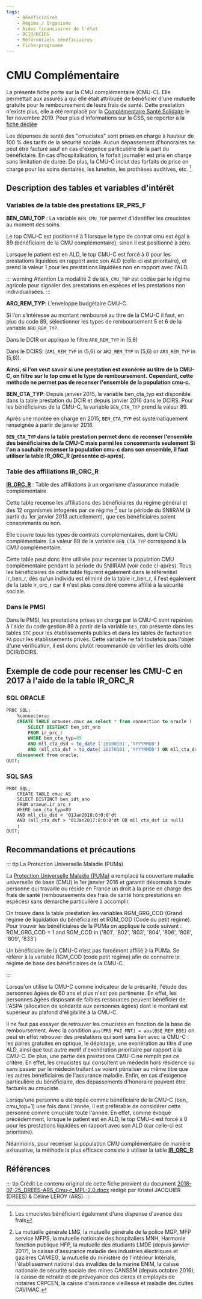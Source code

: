```yaml
---
tags:
    - Bénéficiaires
    - Régime / Organisme
    - Aides financiaires de l'état
    - DCIR/DCIRS
    - Référentiels bénéficiaires
    - Fiche-programme
---
```


# CMU Complémentaire
<!-- SPDX-License-Identifier: MPL-2.0 -->

<TagLinks />

La présente fiche porte sur la CMU complémentaire (CMU-C). 
Elle permettait aux assurés à qui elle était attribuée de bénéficier d'une mutuelle gratuite pour le remboursement de leurs frais de santé.
Cette prestation n'existe plus, elle a été remplacé par la [Complémentaire Santé Solidaire](https://www.complementaire-sante-solidaire.gouv.fr/faqreformecmuc.php)
le 1er novembre 2019. Pour plus d'informations sur la CSS, se reporter à la [fiche dédiée](../fiches/complementaire_sante_solidaire.md)

Les dépenses de santé des "cmucistes" sont prises en charge à hauteur de 100 % des tarifs de la sécurité sociale. 
Aucun dépassement d'honoraires ne peut être facturé sauf en cas d'exigence particulière de la part du bénéficiaire.
En cas d'hospitalisation, le forfait journalier est pris en charge sans limitation de durée. 
De plus, la CMU-C inclut des forfaits de prise en charge pour les soins dentaires, les lunettes, les prothèses auditives, etc. [^1].



## Description des tables et variables d'intérêt
### Variables de la table des prestations ER\_PRS\_F

**BEN_CMU_TOP** : La variable `BEN_CMU_TOP` permet d'identifier les cmucistes au moment des soins. 

Le top CMU-C est positionné à 1 lorsque le type de contrat cmu est égal à 89 (bénéficiaire de la CMU complémentaire), sinon il est positionné à zéro. 

Lorsque le patient est en ALD, le top CMU-C est forcé à 0 pour les prestations liquidées en rapport avec son ALD (celle-ci est prioritaire), et prend la valeur 1 pour les prestations liquidées non en rapport avec l'ALD.

::: warning Attention
La modalité 2 de `BEN_CMU_TOP` est codée par le régime agricole pour signaler des prestations en espèces et les prestations non individualisées. 
:::

**ARO_REM_TYP**: L’enveloppe budgétaire CMU-C. 

Si l’on s’intéresse au montant remboursé au titre de la CMU-C il faut, en plus du code 89, 
sélectionner les types de remboursement 5 et 6 de la variable `ARO_REM_TYP`. 

Dans le DCIR on applique le filtre `ARO_REM_TYP` in (5,6)

Dans le DCIRS: (`AR1_REM_TYP` in (5,6) or `AR2_REM_TYP` in (5,6) or `AR3_REM_TYP` in (5,6)). 

**Ainsi, si l'on veut savoir si une prestation est exonérée au titre de la CMU-C, on filtre sur le top cmu et le type de remboursement.**
**Cependant, cette méthode ne permet pas de recenser l'ensemble de la population cmu-c.**

**BEN_CTA_TYP**:
Depuis janvier 2015, la variable ben_cta_typ est disponible dans la table prestation du DCIR et depuis janvier 2016 dans le DCIRS. 
Pour les bénéficiaires de la CMU-C, la variable `BEN_CTA_TYP` prend la valeur 89.

Après une montée en charge en 2015, `BEN_CTA_TYP` est systématiquement renseignée à partir de janvier 2016.
 
**`BEN_CTA_TYP` dans la table prestation permet donc de recenser l'ensemble des bénéficiaires de la CMU-C mais parmi les consommants seulement**
**Si l'on a souhaite recenser la population cmu-c dans son ensemble, il faut utiliser la table IR_ORC_R (présentée ci-après).**


### Table des affiliations IR\_ORC\_R
**[IR\_ORC\_R](../tables/DCIR_DCIRS/IR_ORC_R.md)** : Table des affiliations à un organisme d'assurance maladie complémentaire 

Cette table recense les affiliations des bénéficiaires du régime général et des 12 organismes infogérés par ce régime [^2] sur la période du SNIIRAM (à partir du 1er janvier 2013 actuellement), que ces bénéficiaires soient consommants ou non.

Elle couvre tous les types de contrats complémentaires, dont la CMU complémentaire. La valeur 89 de la variable `BEN_CTA_TYP`  correspond à la CMU complémentaire.

Cette table peut donc être utilisée pour recenser la population CMU complémentaire pendant la période du SNIIRAM (voir code ci-après). Tous les bénéficiaires de cette table figurent également dans le référentiel ir_ben_r, dès qu'un individu est éliminé de la table ir_ben_r, il l'est également de la table ir_orc_r car il n'est plus considéré comme affilié à la sécurité sociale.


### Dans le PMSI

Dans le PMSI, les prestations prises en charge par la CMU-C sont repérées à l'aide du code gestion 89 à partir de la variable `GES_COD` 
présente dans les tables `STC` pour 
les établissements publics et dans les tables de facturation `FA` pour les établissements privés. 
Cette variable ne fait toutefois pas l'objet d'une vérification, il est donc plutôt recommandé de vérifier les droits côté DCIR/DCIRS.

## Exemple de code pour recenser les CMU-C en 2017 à l'aide de la table IR\_ORC\_R

### SQL ORACLE
```sql
PROC SQL;
    %connectora;
    CREATE TABLE orauser.cmuc as select * from connection to oracle (
        SELECT DISTINCT ben_idt_ano
        FROM ir_orc_r
        WHERE ben_cta_typ=89
        AND mll_cta_dsd < to_date ('20180101','YYYYMMDD')
        AND (mll_cta_dsf > to_date('20170101','YYYYMMDD') OR mll_cta_dsf is null));
    disconnect from oracle;
QUIT;
```

### SQL SAS
```sas
PROC SQL;
    CREATE TABLE cmuc AS
    SELECT DISTINCT ben_idt_ano
    FROM oravue.ir_orc_r
    WHERE ben_cta_typ=89
    AND mll_cta_dsd < '01Jan2018:0:0:0'dt
    AND (mll_cta_dsf > '01Jan2017:0:0:0'dt OR mll_cta_dsf is null)
    ;
QUIT;
```

## Recommandations et précautions

::: tip La Protection Universelle Maladie (PUMa)

La [Protection Universelle Maladie (PUMa)](https://www.ameli.fr/assure/droits-demarches/principes/protection-universelle-maladie) 
a remplacé la couverture maladie universelle de base (CMU) le 1er janvier 2016 et garantit désormais à toute personne qui travaille ou réside en France un droit à la prise en charge des frais de santé (remboursements des frais de santé hors prestations en espèces) sans démarche particulière à accomplir.

On trouve dans la table prestation les variables RGM_GRG_COD (Grand régime de liquidation du bénéficiaire) et RGM_COD (Code du petit régime). Pour trouver les bénéficiaires de la PUMa on applique le code suivant :
RGM_GRG_COD = 1 and RGM_COD in ('801', '802', '803', '804', '806', '808', '809', '833')

Un bénéficiaire de la CMU-C n’est pas forcément affilié à la PUMa. Se référer à la variable RGM_COD (code petit régime) afin de connaitre le régime de base des bénéficiaires de la CMU-C.

:::


Lorsqu'on utilise la CMU-C comme indicateur de la précarité, l'étude des personnes âgées de 60 ans et plus n'est pas pertinente. 
En effet, les personnes âgées disposant de faibles ressources peuvent bénéficier de l'ASPA (allocation de solidarité aux personnes âgées) 
dont le montant est supérieur au plafond d'éligibilité à la CMU-C. 

Il ne faut pas essayer de retrouver les cmucistes en fonction de la base de remboursement. 
Avec la condition `abs(PRS_PAI_MNT) = abs(BSE_REM_BSE)` on peut en effet retrouver des prestations qui sont sans lien avec la CMU-C : 
les paires gratuites en optique, le dépistage, une exonération au titre d'une ALD, ainsi que tout autre motif d'exonération prioritaire par rapport à la CMU-C.
De plus, une partie des prestations CMU-C ne remplit pas ce critère. 
En effet, les cmucistes qui consultent un médecin hors résidence ou sans passer par le médecin traitant se voient pénaliser au même titre que les autres bénéficiaires de l'assurance maladie. 
Enfin, en cas d'exigence particulière du bénéficiaire, des dépassements d'honoraire peuvent être facturés au cmuciste.

Lorsqu'une personne a été topée comme bénéficiaire de la CMU-C (ben_ cmu_top=1) une fois dans l'année, il est préférable de considérer cette personne comme cmuciste toute l'année. 
En effet, comme évoqué précédemment, lorsque le patient est en ALD, le top CMU-c est forcé à 0 pour les prestations liquidées en rapport avec son ALD (car celle-ci est prioritaire).

Néanmoins, pour recenser la population CMU complémentaire de manière exhaustive, la méthode la plus efficace consiste à utiliser la table **[IR\_ORC\_R](../tables/DCIR_DCIRS/IR_ORC_R.md)**.

## Références

::: tip Crédit
Le contenu original de cette fiche provient du document [2018-07-25_DREES-ARS_Cmu-c_MPL-2.0.docx](/files/DREES/2018-07-25_DREES-ARS_Cmu-c_MPL-2.0.docx) rédigé par Kristel JACQUIER (DREES) & Céline LEROY (ARS).
:::

[^1]: Les cmucistes bénéficient également d'une dispense d'avance des frais

[^2]: La mutuelle générale LMG, la mutuelle générale de la police MGP, MFP service MFPS, la mutuelle nationale des hospitaliers MNH, Harmonie fonction publique HFP, la mutuelle des étudiants LMDE (depuis janvier 2017), la caisse d'assurance maladie des industries électriques et gazières CAMIEG, la mutuelle du ministère de l'intérieur Intériale, l'établissement national des invalides de la marine ENIM, la caisse nationale de sécurité sociale des mines CANSSM (depuis octobre 2016), la caisse de retraite et de prévoyance des clercs et employés de notaires CRPCEN, la caisse d'assurance vieillesse et maladie des cultes CAVIMAC.

